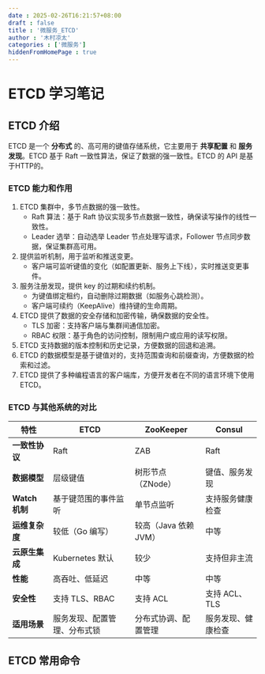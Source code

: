 ```yaml
---
date : 2025-02-26T16:21:57+08:00
draft : false
title : '微服务_ETCD'
author : '木村凉太'
categories : ['微服务']
hiddenFromHomePage : true 
---
```


# **ETCD 学习笔记**
## **ETCD 介绍**
ETCD 是一个 **分布式** 的、高可用的键值存储系统，它主要用于 **共享配置** 和 **服务发现**。ETCD 基于 Raft 一致性算法，保证了数据的强一致性。ETCD 的 API 是基于HTTP的。
### **ETCD 能力和作用**
1. ETCD 集群中，多节点数据的强一致性。
    * Raft 算法：基于 Raft 协议实现多节点数据一致性，确保读写操作的线性一致性。
    * Leader 选举：自动选举 Leader 节点处理写请求，Follower 节点同步数据，保证集群高可用。
2. 提供监听机制，用于监听和推送变更。
    * 客户端可监听键值的变化（如配置更新、服务上下线），实时推送变更事件。
3. 服务注册发现，提供 key 的过期和续约机制。
    * 为键值绑定租约，自动删除过期数据（如服务心跳检测）。
    * 客户端可续约（KeepAlive）维持键的生命周期。
4. ETCD 提供了数据的安全存储和加密传输，确保数据的安全性。
    * TLS 加密：支持客户端与集群间通信加密。
    * RBAC 权限：基于角色的访问控制，限制用户或应用的读写权限。
5. ETCD 支持数据的版本控制和历史记录，方便数据的回退和追溯。
6. ETCD 的数据模型是基于键值对的，支持范围查询和前缀查询，方便数据的检索和过滤。
7. ETCD 提供了多种编程语言的客户端库，方便开发者在不同的语言环境下使用 ETCD。

### **ETCD 与其他系统的对比**

| **特性**       | **ETCD**                | **ZooKeeper**         | **Consul**             |
|----------------|-------------------------|-----------------------|------------------------|
| **一致性协议** | Raft                   | ZAB                  | Raft                  |
| **数据模型**   | 层级键值               | 树形节点（ZNode）     | 键值、服务发现         |
| **Watch 机制** | 基于键范围的事件监听   | 单节点监听            | 支持服务健康检查       |
| **运维复杂度** | 较低（Go 编写）        | 较高（Java 依赖 JVM）| 中等                  |
| **云原生集成** | Kubernetes 默认        | 较少                 | 支持但非主流           |
| **性能**       | 高吞吐、低延迟         | 中等                 | 中等                  |
| **安全性**     | 支持 TLS、RBAC         | 支持 ACL              | 支持 ACL、TLS          |
| **适用场景**   | 服务发现、配置管理、分布式锁 | 分布式协调、配置管理 | 服务发现、健康检查     |

## **ETCD 常用命令**
